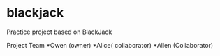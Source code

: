 # blackjack
Practice project based on BlackJack

Project Team
*Owen (owner)
*Alice( collaborator)
*Allen (Collaborator)
